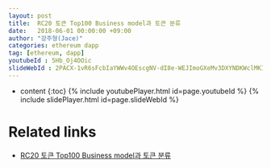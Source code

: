 ```yaml
---
layout: post
title:  RC20 토큰 Top100 Business model과 토큰 분류
date:   2018-06-01 00:00:00 +09:00
author: "강주형(Jace)"
categories: ethereum dapp
tag: [ethereum, dapp]
youtubeId : 5Hb_Oj4OOic
slideWebId : 2PACX-1vR6sFcbIaYWWv4OEscgNV-dI8e-WEJImoGXeMv3DXYNDKWclMKIYLK_HTMBN8XJ1n6E1BhME9erNLrQ
---
```

* content
{:toc}
{% include youtubePlayer.html id=page.youtubeId %}
{% include slidePlayer.html id=page.slideWebId %}

# Related links
- [RC20 토큰 Top100 Business model과 토큰 분류](https://medium.com/onther-tech/erc20-%ED%86%A0%ED%81%B0-top100-business-model%EA%B3%BC-%ED%86%A0%ED%81%B0-%EB%B6%84%EB%A5%98-1-9f471797bc33)
